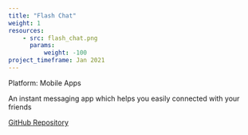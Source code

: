 ```yaml
---
title: "Flash Chat"
weight: 1
resources:
    - src: flash_chat.png
      params:
          weight: -100
project_timeframe: Jan 2021
---
```


Platform: Mobile Apps

An instant messaging app which helps you easily connected with your friends

[GitHub Repository](https://github.com/TjandraD/flash-chat.git)
